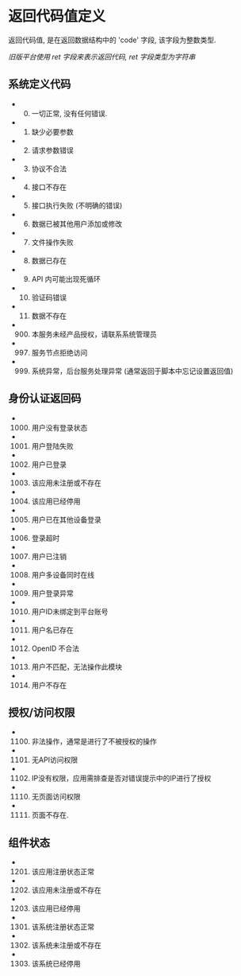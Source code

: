 # 返回代码值定义

返回代码值, 是在返回数据结构中的 'code' 字段, 该字段为整数类型.

*旧版平台使用 ret 字段来表示返回代码, ret 字段类型为字符串*


## 系统定义代码

* 0. 一切正常, 没有任何错误.
* 1. 缺少必要参数
* 2. 请求参数错误
* 3. 协议不合法
* 4. 接口不存在
* 5. 接口执行失败 (不明确的错误)
* 6. 数据已被其他用户添加或修改
* 7. 文件操作失败
* 8. 数据已存在
* 9. API 内可能出现死循环
* 10. 验证码错误
* 11. 数据不存在
* 900. 本服务未经产品授权，请联系系统管理员
* 997. 服务节点拒绝访问
* 999. 系统异常，后台服务处理异常 (通常返回于脚本中忘记设置返回值)


## 身份认证返回码

* 1000. 用户没有登录状态
* 1001. 用户登陆失败
* 1002. 用户已登录
* 1003. 该应用未注册或不存在
* 1004. 该应用已经停用
* 1005. 用户已在其他设备登录
* 1006. 登录超时
* 1007. 用户已注销
* 1008. 用户多设备同时在线
* 1009. 用户登录异常
* 1010. 用户ID未绑定到平台账号
* 1011. 用户名已存在
* 1012. OpenID 不合法
* 1013. 用户不匹配，无法操作此模块
* 1014. 用户不存在


## 授权/访问权限

* 1100. 非法操作，通常是进行了不被授权的操作
* 1101. 无API访问权限
* 1102. IP没有权限，应用需排查是否对错误提示中的IP进行了授权
* 1110. 无页面访问权限
* 1111. 页面不存在.


## 组件状态

* 1201. 该应用注册状态正常
* 1202. 该应用未注册或不存在
* 1203. 该应用已经停用
* 1301. 该系统注册状态正常
* 1302. 该系统未注册或不存在
* 1303. 该系统已经停用